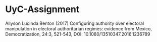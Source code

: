 # UyC-Assignment
Allyson Lucinda Benton (2017) Configuring authority over electoral manipulation in electoral authoritarian regimes: evidence from Mexico, Democratization, 24:3, 521-543, DOI: 10.1080/13510347.2016.1236789
